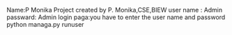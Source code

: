 Name:P Monika
Project created by P. Monika,CSE,BIEW
user name : Admin
passward: Admin 
login paga:you have to enter
the user name and password
python managa.py runuser

